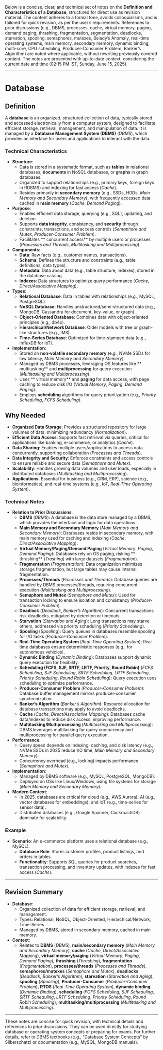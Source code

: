 Below is a concise, clear, and technical set of notes on the **Definition and Characteristics of a Database**, structured for direct use as revision material. The content adheres to a formal tone, avoids colloquialisms, and is tailored for quick revision, as per the user’s requirements. References to prior discussions (e.g., DBMS, processes, cache, virtual memory, paging, demand paging, thrashing, fragmentation, segmentation, deadlocks, starvation, spooling, semaphores, mutexes, Belady’s Anomaly, real-time operating systems, main memory, secondary memory, dynamic binding, multi-core, CPU scheduling, Producer-Consumer Problem, Banker’s Algorithm) are noted where applicable, without rewriting previously covered content. The notes are presented with up-to-date context, considering the current date and time (02:15 PM IST, Sunday, June 15, 2025).

---

# Database

## Definition
A **database** is an organized, structured collection of data, typically stored and accessed electronically from a computer system, designed to facilitate efficient storage, retrieval, management, and manipulation of data. It is managed by a **Database Management System (DBMS)** (*DBMS*), which provides an interface for users and applications to interact with the data.

### Technical Characteristics
- **Structure**:
  - Data is stored in a systematic format, such as **tables** in relational databases, **documents** in NoSQL databases, or **graphs** in graph databases.
  - Organized to support relationships (e.g., primary keys, foreign keys in RDBMS) and indexing for fast access (*Cache*).
  - Resides primarily in **secondary memory** (e.g., SSDs, HDDs, *Main Memory and Secondary Memory*), with frequently accessed data cached in **main memory** (*Cache*, *Demand Paging*).
- **Purpose**:
  - Enables efficient data storage, querying (e.g., SQL), updating, and deletion.
  - Supports **data integrity**, consistency, and **security** through constraints, transactions, and access controls (*Semaphore and Mutex*, *Producer-Consumer Problem*).
  - Facilitates ** concurrent access** by multiple users or processes (*Processes and Threads*, *Multitasking and Multiprocessing*).
- **Components**:
  - **Data**: Raw facts (e.g., customer names, transactions).
  - **Schema**: Defines the structure and constraints (e.g., table definitions, data types).
  - **Metadata**: Data about data (e.g., table structure, indexes), stored in the database catalog.
  - **Indexes**: Data structures to optimize query performance (*Cache*, *Direct/Associative Mapping*).
- **Types**:
  - **Relational Database**: Data in tables with relationships (e.g., MySQL, PostgreSQL).
  - **NoSQL Database**: Handles unstructured/semi-structured data (e.g., MongoDB, Cassandra for document, key-value, or graph).
  - **Object-Oriented Database**: Combines data with object-oriented principles (e.g., db4o).
  - **Hierarchical/Network Database**: Older models with tree or graph-like structures (e.g., IMS).
  - **Time-Series Database**: Optimized for time-stamped data (e.g., InfluxDB for IoT).
- **Implementation**:
  - Stored on **non-volatile secondary memory** (e.g., NVMe SSDs for low latency, *Main Memory and Secondary Memory*).
  - Managed by DBMS processes, leveraging OS features like ** multitasking** and **multiprocessing** for query execution (*Multitasking and Multiprocessing*).
  - Uses ** virtual memory** and **paging** for data access, with page caching to reduce disk I/O (*Virtual Memory*, *Paging*, *Demand Paging*).
  - Employs **scheduling** algorithms for query prioritization (e.g., *Priority Scheduling*, *FCFS Scheduling*).

## Why Needed
- **Organized Data Storage**: Provides a structured repository for large volumes of data, minimizing redundancy (*Normalization*).
- **Efficient Data Access**: Supports fast retrieval via queries, critical for applications like banking, e-commerce, or analytics (*Cache*).
- **Data Sharing**: Enables multiple users/applications to access data concurrently, supporting collaboration (*Processes and Threads*).
- **Data Integrity and Security**: Enforces constraints and access controls to ensure reliable and secure data (*Semaphore and Mutex*).
- **Scalability**: Handles growing data volumes and user loads, especially in distributed databases (*Multitasking and Multiprocessing*).
- **Applications**: Essential for business (e.g., CRM, ERP), science (e.g., bioinformatics), and real-time systems (e.g., IoT, *Real-Time Operating System*).

### Technical Notes
- **Relation to Prior Discussions**:
  - **DBMS** (*DBMS*): A database is the data store managed by a DBMS, which provides the interface and logic for data operations.
  - **Main Memory and Secondary Memory** (*Main Memory and Secondary Memory*): Databases reside in secondary memory, with main memory used for caching and indexing (*Cache*, *Direct/Associative Mapping*).
  - **Virtual Memory/Paging/Demand Paging** (*Virtual Memory*, *Paging*, *Demand Paging*): Databases rely on OS paging, risking ** thrashing** (*Trashing*) with large datasets (*Fragmentation*).
  - **Fragmentation** (*Fragmentation*): Data organization minimizes storage fragmentation, but large tables may cause internal fragmentation.
  - **Processes/Threads** (*Processes and Threads*): Database queries are handled by DBMS processes/threads, requiring concurrent execution (*Multitasking and Multiprocessing*).
  - **Semaphore and Mutex** (*Semaphore and Mutex*): Used for transaction locking to ensure isolation and consistency (*Producer-Consumer Problem*).
  - **Deadlock** (*Deadlock*, *Banker’s Algorithm*): Concurrent transactions risk deadlocks, mitigated by detection or timeouts.
  - **Starvation** (*Starvation and Aging*): Long transactions may starve others, addressed via priority scheduling (*Priority Scheduling*).
  - **Spooling** (*Spooling*): Query queues in databases resemble spooling for I/O tasks (*Producer-Consumer Problem*).
  - **Real-Time Operating System** (*Real-Time Operating System*): Real-time databases ensure deterministic responses (e.g., for autonomous vehicles).
  - **Dynamic Binding** (*Dynamic Binding*): Databases support dynamic query execution for flexibility.
  - **Scheduling (FCFS, SJF, SRTF, LRTF, Priority, Round Robin)** (*FCFS Scheduling*, *SJF Scheduling*, *SRTF Scheduling*, *LRTF Scheduling*, *Priority Scheduling*, *Round Robin Scheduling*): Query execution uses scheduling to optimize performance.
  - **Producer-Consumer Problem** (*Producer-Consumer Problem*): Database buffer management mirrors producer-consumer synchronization.
  - **Banker’s Algorithm** (*Banker’s Algorithm*): Resource allocation for database transactions may apply to avoid deadlocks.
  - **Cache** (*Cache*, *Direct/Associative Mapping*): Databases cache data/indexes to reduce disk access, improving performance.
  - **Multitasking/Multiprocessing** (*Multitasking and Multiprocessing*): DBMS leverages multitasking for query concurrency and multiprocessing for parallel query execution.
- **Performance**:
  - Query speed depends on indexing, caching, and disk latency (e.g., NVMe SSDs in 2025 reduce I/O time, *Main Memory and Secondary Memory*).
  - Concurrency overhead (e.g., locking) impacts performance (*Semaphore and Mutex*).
- **Implementation**:
  - Managed by DBMS software (e.g., MySQL, PostgreSQL, MongoDB).
  - Deployed on OSs like Linux/Windows, using file systems for storage (*Main Memory and Secondary Memory*).
- **Modern Context**:
  - In 2025, databases are critical for cloud (e.g., AWS Aurora), AI (e.g., vector databases for embeddings), and IoT (e.g., time-series for sensor data).
  - Distributed databases (e.g., Google Spanner, CockroachDB) dominate for scalability.

### Example
- **Scenario**: An e-commerce platform uses a relational database (e.g., MySQL).
  - **Database Role**: Stores customer profiles, product listings, and orders in tables.
  - **Functionality**: Supports SQL queries for product searches, transaction processing, and inventory updates, with indexes for fast access (*Cache*).

---

## Revision Summary
- **Database**:
  - Organized collection of data for efficient storage, retrieval, and management.
  - Types: Relational, NoSQL, Object-Oriented, Hierarchical/Network, Time-Series.
  - Managed by DBMS, stored in secondary memory, cached in main memory.
- **Context**:
  - Relates to **DBMS** (*DBMS*), **main/secondary memory** (*Main Memory and Secondary Memory*), **cache** (*Cache*, *Direct/Associative Mapping*), **virtual memory/paging** (*Virtual Memory*, *Paging*, *Demand Paging*), **thrashing** (*Thrashing*), **fragmentation** (*Fragmentation*), **processes/threads** (*Processes and Threads*), **semaphores/mutexes** (*Semaphore and Mutex*), **deadlocks** (*Deadlock*, *Banker’s Algorithm*), **starvation** (*Starvation and Aging*), **spooling** (*Spooling*), **Producer-Consumer** (*Producer-Consumer Problem*), **RTOS** (*Real-Time Operating System*), **dynamic binding** (*Dynamic Binding*), **scheduling** (*FCFS Scheduling*, *SJF Scheduling*, *SRTF Scheduling*, *LRTF Scheduling*, *Priority Scheduling*, *Round Robin Scheduling*), **multitasking/multiprocessing** (*Multitasking and Multiprocessing*).

---

These notes are concise for quick revision, with technical details and references to prior discussions. They can be used directly for studying database or operating system concepts or preparing for exams. For further details, refer to DBMS textbooks (e.g., "Database System Concepts" by Silberschatz) or documentation (e.g., MySQL, MongoDB manuals).